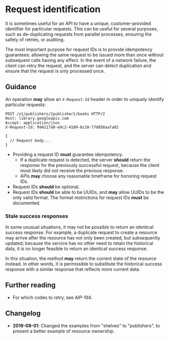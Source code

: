 # Request identification

It is sometimes useful for an API to have a unique, customer-provided
identifier for particular requests. This can be useful for several purposes,
such as de-duplicating requests from parallel processes, ensuring the safety of
retries, or auditing.

The most important purpose for request IDs is to provide idempotency
guarantees: allowing the same request to be issued more than once without
subsequent calls having any effect. In the event of a network failure, the
client can retry the request, and the server can detect duplication and ensure
that the request is only processed once.

## Guidance

An operation **may** allow an `X-Request-Id` header in order to uniquely
identify particular requests:

```http
POST /v1/publishers/{publisher}/books HTTP/2
Host: library.googleapis.com
Accept: application/json
X-Request-Id: 994117a0-e9c2-4189-8c10-77d058aafa82

{
  // Request body...
}
```

- Providing a request ID **must** guarantee idempotency.
  - If a duplicate request is detected, the server **should** return the
    response for the previously successful request, because the client most
    likely did not receive the previous response.
  - APIs **may** choose any reasonable timeframe for honoring request IDs.
- Request IDs **should** be optional.
- Request IDs **should** be able to be UUIDs, and **may** allow UUIDs to be the
  only valid format. The format restrictions for request IDs **must** be
  documented.

### Stale success responses

In some unusual situations, it may not be possible to return an identical
success response. For example, a duplicate request to create a resource may
arrive after the resource has not only been created, but subsequently updated;
because the service has no other need to retain the historical data, it is no
longer feasible to return an identical success response.

In this situation, the method **may** return the current state of the resource
instead. In other words, it is permissible to substitute the historical success
response with a similar response that reflects more current data.

## Further reading

- For which codes to retry, see AIP-194.

## Changelog

- **2019-08-01**: Changed the examples from "shelves" to "publishers", to
  present a better example of resource ownership.
